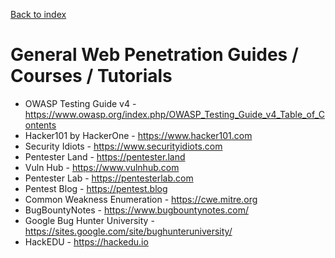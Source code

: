 [Back to index](https://github.com/tolo7010/hak.lnk)

# General Web Penetration Guides / Courses / Tutorials
- OWASP Testing Guide v4 - https://www.owasp.org/index.php/OWASP_Testing_Guide_v4_Table_of_Contents
- Hacker101 by HackerOne - https://www.hacker101.com
- Security Idiots - https://www.securityidiots.com
- Pentester Land - https://pentester.land
- Vuln Hub - https://www.vulnhub.com
- Pentester Lab - https://pentesterlab.com
- Pentest Blog - https://pentest.blog
- Common Weakness Enumeration - https://cwe.mitre.org
- BugBountyNotes - https://www.bugbountynotes.com/
- Google Bug Hunter University - https://sites.google.com/site/bughunteruniversity/
- HackEDU - https://hackedu.io
